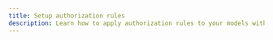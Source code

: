 ```yaml
---
title: Setup authorization rules
description: Learn how to apply authorization rules to your models with the @auth directive
---
```


<inline-fragment platform="ios" src="~/lib/datastore/fragments/native_common/setup-auth-rules.md"></inline-fragment>
<inline-fragment platform="android" src="~/lib/datastore/fragments/native_common/setup-auth-rules.md"></inline-fragment>
<inline-fragment platform="flutter" src="~/lib/datastore/fragments/native_common/setup-auth-rules.md"></inline-fragment>
<inline-fragment platform="js" src="~/lib/datastore/fragments/native_common/setup-auth-rules.md"></inline-fragment>
